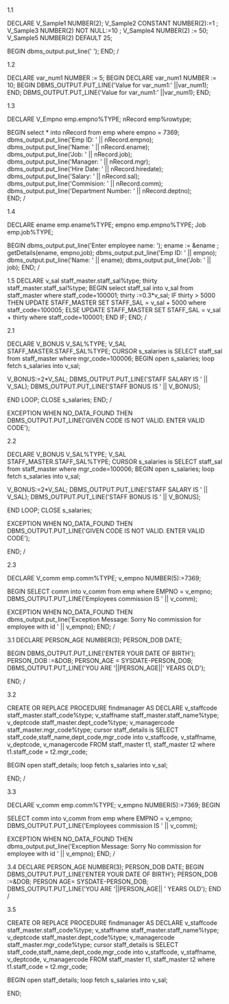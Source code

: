 1.1

DECLARE
V_Sample1 NUMBER(2);
V_Sample2 CONSTANT NUMBER(2):=1 ;
V_Sample3 NUMBER(2) NOT NULL:=10 ;
V_Sample4 NUMBER(2) := 50;
V_Sample5 NUMBER(2) DEFAULT 25;

BEGIN
	dbms_output.put_line(' ');
END;
/

1.2

DECLARE 
var_num1 NUMBER := 5;
BEGIN
DECLARE 
var_num1 NUMBER := 10;
BEGIN
DBMS_OUTPUT.PUT_LINE('Value for var_num1:' ||var_num1);
END;
DBMS_OUTPUT.PUT_LINE('Value for var_num1:' ||var_num1);
END;

1.3

DECLARE 
	V_Empno emp.empno%TYPE;
	nRecord emp%rowtype;

BEGIN
	select * into nRecord from emp where empno = 7369;
	dbms_output.put_line('Emp ID: ' || nRecord.empno);
	dbms_output.put_line('Name: ' || nRecord.ename);
	dbms_output.put_line('Job: ' || nRecord.job);
	dbms_output.put_line('Manager: ' || nRecord.mgr);
	dbms_output.put_line('Hire Date: ' || nRecord.hiredate);
	dbms_output.put_line('Salary: ' || nRecord.sal);
	dbms_output.put_line('Commision: ' || nRecord.comm);
	dbms_output.put_line('Department Number: ' || nRecord.deptno);	
END;
/

1.4

DECLARE 
	ename emp.ename%TYPE;
	empno emp.empno%TYPE;
        Job emp.job%TYPE;
    
BEGIN
	dbms_output.put_line('Enter employee name: ');
	ename := &ename ;
	getDetails(ename, empno,job);
	dbms_output.put_line('Emp ID: ' || empno);
	dbms_output.put_line('Name: ' || ename);
	dbms_output.put_line('Job: ' || job);
END;
/


1.5
DECLARE
v_sal staff_master.staff_sal%type;
thirty staff_master.staff_sal%type;
BEGIN
	select staff_sal into v_sal from staff_master where staff_code=100001;
	thirty :=0.3*v_sal;
	IF thirty > 5000 THEN
		UPDATE STAFF_MASTER
		SET STAFF_SAL = v_sal + 5000
		where staff_code=100005;
	ELSE 
	UPDATE STAFF_MASTER
	SET STAFF_SAL = v_sal + thirty
	where staff_code=100001;
	END IF;
END;
/


2.1

DECLARE
V_BONUS V_SAL%TYPE;
V_SAL STAFF_MASTER.STAFF_SAL%TYPE;
CURSOR s_salaries is 
      SELECT staff_sal from staff_master where mgr_code=100006; 
BEGIN
open s_salaries;
loop
	fetch s_salaries into v_sal;

V_BONUS:=2*V_SAL;
DBMS_OUTPUT.PUT_LINE('STAFF SALARY IS ' || V_SAL);
DBMS_OUTPUT.PUT_LINE('STAFF BONUS IS ' || V_BONUS);

END LOOP;
CLOSE s_salaries;
END;
/

EXCEPTION
WHEN NO_DATA_FOUND THEN
DBMS_OUTPUT.PUT_LINE('GIVEN CODE IS NOT VALID. ENTER VALID CODE');

2.2

DECLARE
V_BONUS V_SAL%TYPE;
V_SAL STAFF_MASTER.STAFF_SAL%TYPE;
CURSOR s_salaries is 
      SELECT staff_sal from staff_master where mgr_code=100006; 
BEGIN
open s_salaries;
loop
	fetch s_salaries into v_sal;

V_BONUS:=2*V_SAL;
DBMS_OUTPUT.PUT_LINE('STAFF SALARY IS ' || V_SAL);
DBMS_OUTPUT.PUT_LINE('STAFF BONUS IS ' || V_BONUS);

END LOOP;
CLOSE s_salaries;

EXCEPTION
WHEN NO_DATA_FOUND THEN
DBMS_OUTPUT.PUT_LINE('GIVEN CODE IS NOT VALID. ENTER VALID CODE');

END;
/



2.3

DECLARE
V_comm emp.comm%TYPE;
v_empno NUMBER(5):=7369;

BEGIN
SELECT comm into v_comm from emp where EMPNO = v_empno; 
DBMS_OUTPUT.PUT_LINE('Employees commission IS ' || v_comm);

EXCEPTION
	WHEN NO_DATA_FOUND THEN
		dbms_output.put_line('Exception Message: Sorry No commission for employee with id ' || v_empno);
END;
/

3.1
DECLARE 
PERSON_AGE NUMBER(3);
PERSON_DOB DATE; 

BEGIN
DBMS_OUTPUT.PUT_LINE('ENTER YOUR DATE OF BIRTH');
PERSON_DOB :=&DOB;
PERSON_AGE = SYSDATE-PERSON_DOB;
DBMS_OUTPUT.PUT_LINE('YOU ARE '||PERSON_AGE||' YEARS OLD');

END;
/


3.2

CREATE OR REPLACE PROCEDURE findmanager
AS 
DECLARE 
v_staffcode staff_master.staff_code%type;
v_staffname staff_master.staff_name%type;
v_deptcode staff_master.dept_code%type;
v_managercode staff_master.mgr_code%type;
cursor staff_details is
	SELECT staff_code,staff_name,dept_code,mgr_code into v_staffcode, v_staffname, 
v_deptcode, v_managercode FROM staff_master t1, 
staff_master t2 where t1.staff_code = t2.mgr_code;

BEGIN 
open staff_details;
loop
	fetch s_salaries into v_sal;
 
END; 
/


3.3

DECLARE
v_comm emp.comm%TYPE;
v_empno NUMBER(5):=7369;
BEGIN

SELECT comm into v_comm from emp where EMPNO = v_empno; 
DBMS_OUTPUT.PUT_LINE('Employees commission IS ' || v_comm);

EXCEPTION
	WHEN NO_DATA_FOUND THEN
		dbms_output.put_line('Exception Message: Sorry No commission for employee with id ' || v_empno);
END;
/

3.4
DECLARE 
PERSON_AGE NUMBER(3);
PERSON_DOB DATE; 
BEGIN
DBMS_OUTPUT.PUT_LINE('ENTER YOUR DATE OF BIRTH');
PERSON_DOB :=&DOB;
PERSON AGE= SYSDATE-PERSON_DOB;
DBMS_OUTPUT.PUT_LINE('YOU ARE '||PERSON_AGE|| ' YEARS OLD');
END
/

3.5

CREATE OR REPLACE PROCEDURE findmanager
AS 
DECLARE 
v_staffcode staff_master.staff_code%type;
v_staffname staff_master.staff_name%type;
v_deptcode staff_master.dept_code%type;
v_managercode staff_master.mgr_code%type;
cursor staff_details is
	SELECT staff_code,staff_name,dept_code,mgr_code into v_staffcode, v_staffname, 
v_deptcode, v_managercode FROM staff_master t1, 
staff_master t2 where t1.staff_code = t2.mgr_code;

BEGIN 
open staff_details;
loop
	fetch s_salaries into v_sal;

  
END; 
